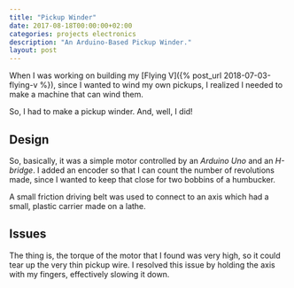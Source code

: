 ```yaml
---
title: "Pickup Winder"
date: 2017-08-18T00:00:00+02:00
categories: projects electronics
description: "An Arduino-Based Pickup Winder."
layout: post
---
```


When I was working on building my
[Flying V]({% post_url 2018-07-03-flying-v %}), since I wanted to wind my own
pickups, I realized I needed to make a machine that can wind them.

So, I had to make a pickup winder. And, well, I did!

## Design

So, basically, it was a simple motor controlled by an _Arduino Uno_ and an
_H-bridge_. I added an encoder so that I can count the number of revolutions
made, since I wanted to keep that close for two bobbins of a humbucker.

A small friction driving belt was used to connect to an axis which had a small,
plastic carrier made on a lathe.

## Issues

The thing is, the torque of the motor that I found was very high, so it could
tear up the very thin pickup wire. I resolved this issue by holding the axis
with my fingers, effectively slowing it down.

